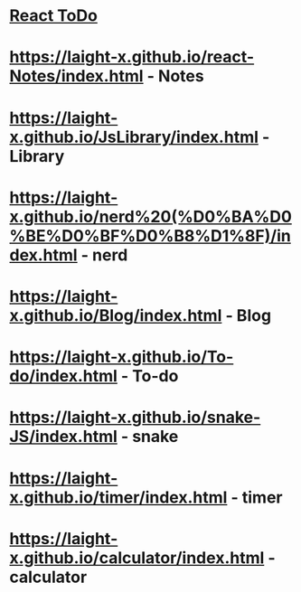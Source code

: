 # [React ToDo](https://laight-x.github.io/React-ToDo/index.html)  
# https://laight-x.github.io/react-Notes/index.html - Notes
# https://laight-x.github.io/JsLibrary/index.html - Library
# https://laight-x.github.io/nerd%20(%D0%BA%D0%BE%D0%BF%D0%B8%D1%8F)/index.html - nerd
# https://laight-x.github.io/Blog/index.html - Blog
# https://laight-x.github.io/To-do/index.html - To-do
# https://laight-x.github.io/snake-JS/index.html - snake
# https://laight-x.github.io/timer/index.html - timer
# https://laight-x.github.io/calculator/index.html - calculator
